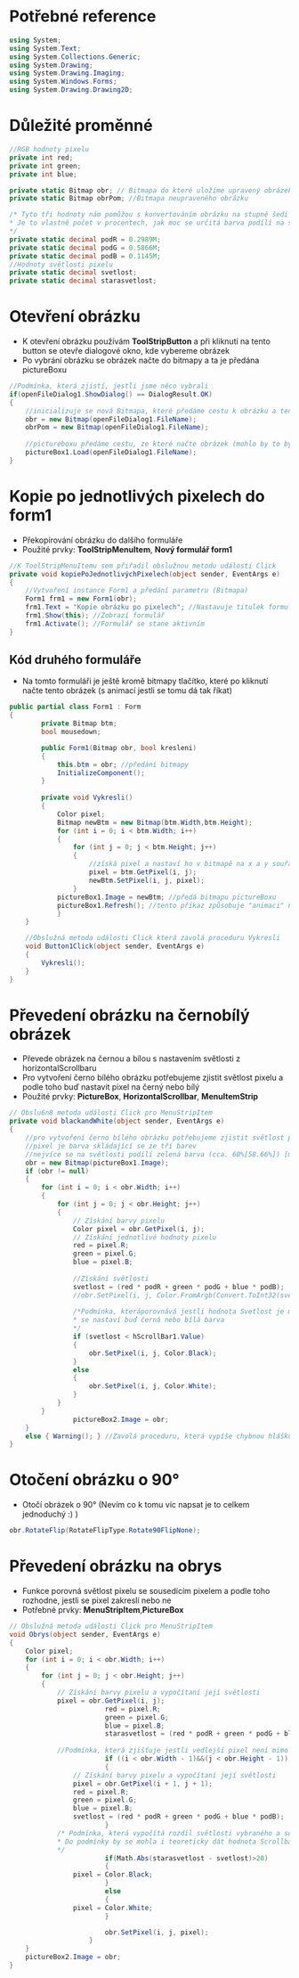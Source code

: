 # Potřebné reference

```C#
using System;
using System.Text;
using System.Collections.Generic;
using System.Drawing;
using System.Drawing.Imaging;
using System.Windows.Forms;
using System.Drawing.Drawing2D;
```

# Důležité proměnné

```C#
//RGB hodnoty pixelu
private int red;
private int green;
private int blue;

private static Bitmap obr; // Bitmapa do které uložíme upravený obrázek
private static Bitmap obrPom; //Bitmapa neupraveného obrázku

/* Tyto tři hodnoty nám pomůžou s konvertováním obrázku na stupně šedi
* Je to vlastně počet v procentech, jak moc se určitá barva podílí na světlosti
*/
private static decimal podR = 0.2989M; 
private static decimal podG = 0.5866M;
private static decimal podB = 0.1145M;
//Hodnoty světlosti pixelu
private static decimal svetlost;
private static decimal starasvetlost;
```
# Otevření obrázku
- K otevření obrázku používám **ToolStripButton** a při kliknutí na tento button se otevře dialogové okno, kde vybereme obrázek
- Po vybrání obrázku se obrázek načte do bitmapy a ta je předána pictureBoxu
```C#
//Podmínka, která zjistí, jestli jsme něco vybrali
if(openFileDialog1.ShowDialog() == DialogResult.OK)
{
    //inicializuje se nová Bitmapa, které předáme cestu k obrázku a tento obrázek je předán vytvořené bitmapě
    obr = new Bitmap(openFileDialog1.FileName); 
    obrPom = new Bitmap(openFileDialog1.FileName);
    
    //pictureboxu předáme cestu, ze které načte obrázek (mohlo by to být i takhle pictureBox1.Load(obr);
    pictureBox1.Load(openFileDialog1.FileName);
}
```

# Kopie po jednotlivých pixelech do form1
- Překopírování obrázku do dalšího formuláře
- Použité prvky: **ToolStripMenuItem**, **Nový formulář form1**
```C#
//K ToolStripMenuItemu sem přiřadil obslužnou metodu události Click
private void kopiePoJednotlivýchPixelech(object sender, EventArgs e)
{
    //Vytvoření instance Form1 a předání parametru (Bitmapa)
    Form1 frm1 = new Form1(obr);
    frm1.Text = "Kopie obrázku po pixelech"; //Nastavuje titulek formuláře
    frm1.Show(this); //Zobrazí formulář
    frm1.Activate(); //Formulář se stane aktivním
}
```
## Kód druhého formuláře
- Na tomto formuláři je ještě kromě bitmapy tlačítko, které po kliknutí načte tento obrázek (s animací jestli se tomu dá tak říkat)
```C#
public partial class Form1 : Form
{
        private Bitmap btm;
        bool mousedown;

        public Form1(Bitmap obr, bool kresleni)
        {
            this.btm = obr; //předání bitmapy
            InitializeComponent();
        }
        
        private void Vykresli()
        {
            Color pixel;
            Bitmap newBtm = new Bitmap(btm.Width,btm.Height);
            for (int i = 0; i < btm.Width; i++)
            {
                for (int j = 0; j < btm.Height; j++)
                {
                    //získá pixel a nastaví ho v bitmapě na x a y souřadnici
                    pixel = btm.GetPixel(i, j);
                    newBtm.SetPixel(i, j, pixel);         
                }
            pictureBox1.Image = newBtm; //předá bitmapu pictureBoxu
            pictureBox1.Refresh(); //tento příkaz způsobuje "animaci" načítání obrázku do pictureBoxu
            }
    }

    //Obslužná metoda události Click která zavolá proceduru Vykresli
	void Button1Click(object sender, EventArgs e)
	{
		Vykresli();
	}
}
```

# Převedení obrázku na černobílý obrázek
- Převede obrázek na černou a bílou s nastavením světlosti z horizontalScrollbaru
- Pro vytvoření černo bílého obrázku potřebujeme zjistit světlost pixelu a podle toho buď nastavit pixel na černý nebo bílý
- Použité prvky: **PictureBox**, **HorizontalScrollbar**, **MenuItemStrip**

```C#
// Obslu6n8 metoda události Click pro MenuStripItem
private void blackandWhite(object sender, EventArgs e)
{
    //pro vytvoření černo bílého obrázku potřebujeme zjistit světlost pixelu
    //pixel je barva skládající se ze tří barev
    //nejvíce se na světlosti podílí zelená barva (cca. 60%[58.66%]) [modrá: 11%(11.45%) červená: 29.89%(30%)]
    obr = new Bitmap(pictureBox1.Image);
    if (obr != null)
    {
        for (int i = 0; i < obr.Width; i++)
        {
            for (int j = 0; j < obr.Height; j++)
            {
                // Získání barvy pixelu
                Color pixel = obr.GetPixel(i, j);
                // Získání jednotlivé hodnoty pixelu
                red = pixel.R;
                green = pixel.G;
                blue = pixel.B;
                
                //Získání světlosti
                svetlost = (red * podR + green * podG + blue * podB);
                //obr.SetPixel(i, j, Color.FromArgb(Convert.ToInt32(svetlost), Convert.ToInt32(svetlost), Convert.ToInt32(svetlost))); //- lepší černo bílý obrázek
                
                /*Podmínka, kteráporovnává jestli hodnota Svetlost je menší než hodnota HScrollBaru a podle toho
                * se nastaví buď černá nebo bílá barva
                */
                if (svetlost < hScrollBar1.Value)
                {
                    obr.SetPixel(i, j, Color.Black);
                }
                else
                {
                    obr.SetPixel(i, j, Color.White);
                }
            }
        }
                pictureBox2.Image = obr;
    }
    else { Warning(); } //Zavolá proceduru, která vypíše chybnou hlášku
}
```
# Otočení obrázku o 90°
- Otočí obrázek o 90° (Nevím co k tomu víc napsat je to celkem jednoduchý :) )
```C#
obr.RotateFlip(RotateFlipType.Rotate90FlipNone);
```
# Převedení obrázku na obrys
- Funkce porovná světlost pixelu se sousedícím pixelem a podle toho rozhodne, jestli se pixel zakreslí nebo ne
- Potřebné prvky: **MenuStripItem**,**PictureBox**
```C#
// Obslužná metoda události Click pro MenuStripItem
void Obrys(object sender, EventArgs e)
{
	Color pixel;
	for (int i = 0; i < obr.Width; i++)
	{
		for (int j = 0; j < obr.Height; j++)
		{
			// Získání barvy pixelu a vypočítaní její světlosti
			pixel = obr.GetPixel(i, j);
                        red = pixel.R;
                        green = pixel.G;
                        blue = pixel.B;
                        starasvetlost = (red * podR + green * podG + blue * podB);
			
			//Podmínka, která zjišťuje jestli vedlejší pixel není mimo hranici bitmapy
                        if ((i < obr.Width - 1)&&(j < obr.Height - 1))
                        {
				// Získání barvy pixelu a vypočítaní její světlosti
				pixel = obr.GetPixel(i + 1, j + 1);
				red = pixel.R;
				green = pixel.G;
				blue = pixel.B;
				svetlost = (red * podR + green * podG + blue * podB);
                        }
			/* Podmínka, která vypočítá rozdíl světlosti vybraného a sousedícího pixelu a převede ji na absolutní hodnotu 
			* Do podmínky by se mohla i teoreticky dát hodnota Scrollbaru
			*/
                       	if(Math.Abs(starasvetlost - svetlost)>20)
                        {
				pixel = Color.Black;
                        }
                        else
                        {
				pixel = Color.White;
                        }

                        obr.SetPixel(i, j, pixel);
                    }
	}
	pictureBox2.Image = obr;
}
```

